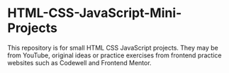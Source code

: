 # HTML-CSS-JavaScript-Mini-Projects
This repository is for small HTML CSS JavaScript projects. They may be from YouTube, original ideas or practice exercises from frontend practice websites such as Codewell and Frontend Mentor.
